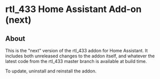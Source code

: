 # rtl_433 Home Assistant Add-on (next)

## About

This is the "next" version of the rtl_433 addon for Home Assistant. It includes
both unreleased changes to the addon itself, and whatever the latest
code from the rtl_433 master branch is available at build time.

To update, uninstall and reinstall the addon.